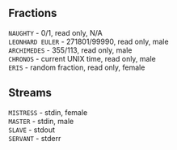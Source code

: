 ## Fractions
`NAUGHTY` - 0/1, read only, N/A  
`LEONHARD EULER` - 271801/99990, read only, male  
`ARCHIMEDES` - 355/113, read only, male  
`CHRONOS` - current UNIX time, read only, male  
`ERIS` - random fraction, read only, female  

## Streams
`MISTRESS` - stdin, female  
`MASTER` - stdin, male  
`SLAVE` - stdout  
`SERVANT` - stderr
